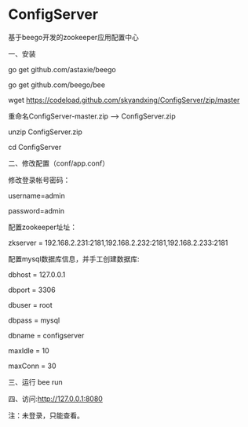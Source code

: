 # ConfigServer
基于beego开发的zookeeper应用配置中心

一、安装

go get github.com/astaxie/beego

go get github.com/beego/bee

wget https://codeload.github.com/skyandxing/ConfigServer/zip/master


重命名ConfigServer-master.zip --> ConfigServer.zip

unzip ConfigServer.zip

cd ConfigServer

二、修改配置（conf/app.conf）

修改登录帐号密码：

username=admin

password=admin

配置zookeeper址址：

zkserver = 192.168.2.231:2181,192.168.2.232:2181,192.168.2.233:2181


配置mysql数据库信息，并手工创建数据库:

dbhost = 127.0.0.1

dbport = 3306

dbuser = root

dbpass = mysql

dbname = configserver

maxIdle = 10

maxConn = 30


三、运行 bee run

四、访问:http://127.0.0.1:8080

注：未登录，只能查看。
